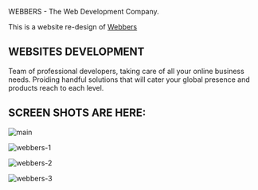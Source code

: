 WEBBERS - The Web Development Company.

This is a website re-design of [Webbers](http://wwww.webbers.com.pk)


## WEBSITES DEVELOPMENT


Team of professional developers, taking care of all your online business needs. Proiding
handful solutions that will cater your global presence and products reach to each level.

## SCREEN SHOTS ARE HERE:

![main](https://user-images.githubusercontent.com/56760480/89297302-0fa5c680-d67d-11ea-9b99-3f9e4071b643.jpg)


![webbers-1](https://user-images.githubusercontent.com/56760480/89297706-bee29d80-d67d-11ea-8fa0-88c22d1ed968.jpg)


![webbers-2](https://user-images.githubusercontent.com/56760480/89297846-f7827700-d67d-11ea-9bc8-bd93fb76ce72.jpg)


![webbers-3](https://user-images.githubusercontent.com/56760480/89297948-184acc80-d67e-11ea-824b-980db5a820e3.jpg)



